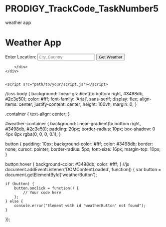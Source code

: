 # PRODIGY_TrackCode_TaskNumber5
weather app
<!DOCTYPE html>
<html lang="en">

<head>
    <meta charset="UTF-8">
    <meta name="viewport" content="width=device-width, initial-scale=1.0">
    <title>Weather App</title>
    <link rel="stylesheet" href="styles.css">
</head>

<body>
    <div class="container">
        <div id="weather-container">
            <h1>Weather App</h1>
            <div id="weather-info">
                <!-- Weather information will be displayed here -->
            </div>
            <label for="location">Enter Location:</label>
            <input type="text" id="location" placeholder="City, Country">
            <button id="weatherButton">Get Weather</button>

        </div>
    </div>


    <script src="path/to/your/script.js"></script>

</body>

</html>
//css
body {
    background: linear-gradient(to bottom right, #3498db, #2c3e50);
    color: #fff;
    font-family: 'Arial', sans-serif;
    display: flex;
    align-items: center;
    justify-content: center;
    height: 100vh;
    margin: 0;
}

.container {
    text-align: center;
}

#weather-container {
    background: linear-gradient(to bottom right, #3498db, #2c3e50);
    padding: 20px;
    border-radius: 10px;
    box-shadow: 0 4px 8px rgba(0, 0, 0, 0.1);
}

button {
    padding: 10px;
    background-color: #fff;
    color: #3498db;
    border: none;
    cursor: pointer;
    border-radius: 5px;
    font-size: 16px;
    margin-top: 10px;
}

button:hover {
    background-color: #3498db;
    color: #fff;
}
//js
document.addEventListener('DOMContentLoaded', function() {
    var button = document.getElementById('weatherButton');

    if (button) {
        button.onclick = function() {
            // Your code here
        };
    } else {
        console.error("Element with id 'weatherButton' not found");
    }
});
